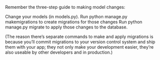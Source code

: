 Remember the three-step guide to making model changes:

Change your models (in models.py).
Run python manage.py makemigrations to create migrations for those changes
Run python manage.py migrate to apply those changes to the database.

(The reason there’s separate commands to make and apply migrations is because you’ll commit migrations to your version control system and ship them with your app; they not only make your development easier, they’re also useable by other developers and in production.)